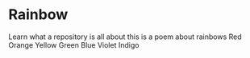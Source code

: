 # Rainbow
Learn what a repository is all about
this is a poem about rainbows
Red
Orange
Yellow
Green
Blue
Violet
Indigo
